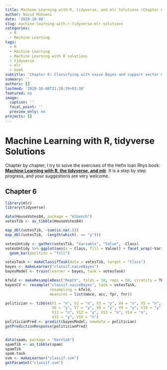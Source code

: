 ```yaml
---
title: Machine Learning with R, tidyverse, and mlr Solutions (Chapter 6)
author: Navid Mohseni
date: '2020-10-08'
slug: machine-learning-with-r-tidyverse-mlr-solutions
categories:
  - R
  - Machine Learning
tags:
  - R
  - Machine Learning
  - Machine Learning with R solutions
  - tidyverse
  - mlr
  - book
subtitle: 'Chapter 6: Classifying with naive Bayes and support vector machines'
summary: ''
authors: []
lastmod: '2020-10-08T21:28:39+03:30'
featured: no
image:
  caption: ''
  focal_point: ''
  preview_only: no
projects: []
---
```



# Machine Learning with R, tidyverse Solutions

Chapter by chapter, I try to solve the exercises of the Hefin loan Rhys book: [**Machine Learning with R, the tidyverse, and mlr**](https://www.manning.com/books/machine-learning-with-r-the-tidyverse-and-mlr). It is a step by step progress, and your suggestions are very welcome.
 

## Chapter 6




```r
library(mlr)
library(tidyverse)

data(HouseVotes84, package = "mlbench")
votesTib <- as_tibble(HouseVotes84)

map_dbl(votesTib, ~sum(is.na(.)))
map_dbl(votesTib, ~length(which(. == "y")))

votesUntidy <- gather(votesTib, "Variable", "Value", -Class)
votesUntidy %>% ggplot(aes(x = Class, fill = Value)) + facet_wrap(~Variable, scales = "free_y") + 
  geom_bar(position = "fill")

votesTask <- makeClassifTask(data = votesTib, target = "Class")
bayes <- makeLearner("classif.naiveBayes")
bayesModel <- train(learner = bayes, task = votesTask)

kfold <- makeResampleDesc("RepCV", folds = 10, reps = 50, stratify = TRUE)
bayesCV <- resample("classif.naiveBayes", task = votesTask, 
                    resampling = kfold,
                    measures = list(mmce, acc, fpr, fnr))

politician <- tibble(V1 = "n", V2 = "n", V3 = "y", V4 = "n", V5 = "n",
                     V6 = "y", V7 = "y", V8 = "y", V9 = "y", V10 = "y",
                     V11 = "n", V12 = "y", V13 = "n", V14 = "n",
                     V15 = "y", V16 = "n")
politicianPred <- predict(bayesModel, newdata = politician)
getPredictionResponse(politicianPred)


data(spam, package = "kernlab")
spamTib <- as_tibble(spam)
spamTib
spam.task
svm <- makeLearner("classif.svm")
getParamSet("classif.svm")
```

